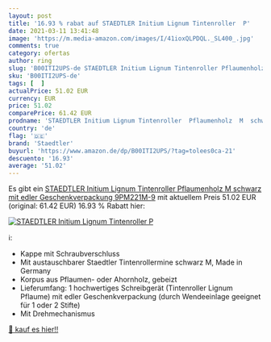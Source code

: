 ```yaml
---
layout: post
title: '16.93 % rabat auf STAEDTLER Initium Lignum Tintenroller  P'
date: 2021-03-11 13:41:48
image: 'https://m.media-amazon.com/images/I/41ioxQLPDQL._SL400_.jpg'
comments: true
category: ofertas
author: ring
slug: 'B00ITI2UPS-de STAEDTLER Initium Lignum Tintenroller Pflaumenholz M...'
sku: 'B00ITI2UPS-de'
tags: [  ]
actualPrice: 51.02 EUR
currency: EUR
price: 51.02
comparePrice: 61.42 EUR
prodname: 'STAEDTLER Initium Lignum Tintenroller  Pflaumenholz  M  schwarz  mit edler Geschenkverpackung  9PM221M-9'
country: 'de'
flag: '🇩🇪'
brand: 'Staedtler'
buyurl: 'https://www.amazon.de/dp/B00ITI2UPS/?tag=tolees0ca-21'
descuento: '16.93'
average: '51.02'
---
```


Es gibt ein [STAEDTLER Initium Lignum Tintenroller  Pflaumenholz  M  schwarz  mit edler Geschenkverpackung  9PM221M-9](https://www.amazon.de/dp/B00ITI2UPS/?tag=tolees0ca-21) mit aktuellem Preis 51.02 EUR (original: 61.42 EUR) 16.93 % Rabatt hier:

[![STAEDTLER Initium Lignum Tintenroller  P](https://m.media-amazon.com/images/I/41ioxQLPDQL._SL400_.jpg)](https://www.amazon.de/dp/B00ITI2UPS/?tag=tolees0ca-21)

ℹ️:

- Kappe mit Schraubverschluss
- Mit austauschbarer Staedtler Tintenrollermine schwarz M, Made in Germany
- Korpus aus Pflaumen- oder Ahornholz, gebeizt
- Lieferumfang: 1 hochwertiges Schreibgerät (Tintenroller Lignum Pflaume) mit edler Geschenkverpackung (durch Wendeeinlage geeignet für 1 oder 2 Stifte)
- Mit Drehmechanismus

[🛒 kauf es hier!!](https://www.amazon.de/dp/B00ITI2UPS/?tag=tolees0ca-21)
